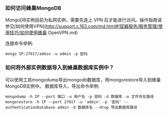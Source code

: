 ### 如何访问蜂巢MongoDB
MongoDB实例目前为私网实例，需要先连上 VPN 后才能进行访问。操作指南请参见[如何使用VPN](http://support.c.163.com/md.html#!容器服务/服务管理/使用技巧/如何使用蜂巢 OpenVPN.md)

连接命令举例:

    mongo IP:27017/admin -u admin -p 密码

### 如何将外部实例数据导入到蜂巢数据库实例中？

可以使用工具mongodump导出mongodb数据库，用mongorestore导入到蜂巢MongoDB实例中。
数据库导入、导出命令举例:

    mongodump -h IP --port 端口 -u 用户名 -p 密码 -d 数据库 -o 文件存在路径 
    mongorestore -h IP --port 27017 -u 'admin' -p '密码' --authenticationDatabase admin -d 数据库名 --drop 导出数据库路径